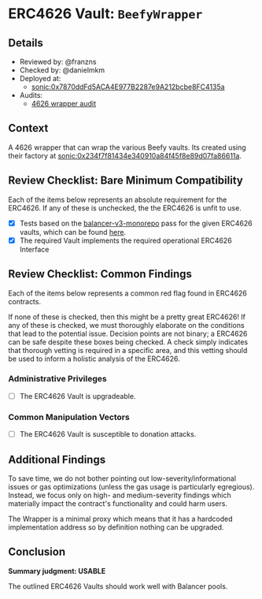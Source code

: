 # ERC4626 Vault: `BeefyWrapper`

## Details
- Reviewed by: @franzns
- Checked by: @danielmkm
- Deployed at:
    - [sonic:0x7870ddFd5ACA4E977B2287e9A212bcbe8FC4135a](https://sonicscan.org/address/0x7870ddFd5ACA4E977B2287e9A212bcbe8FC4135a#code)
- Audits:
    - [4626 wrapper audit](https://github.com/beefyfinance/beefy-audits/blob/master/2023-08-03-Beefy-Zellic-4626-Wrapper-Audit.pdf)


## Context
A 4626 wrapper that can wrap the various Beefy vaults. Its created using their factory at [sonic:0x234f7f81434e340910a84f45f8e89d07fa86611a](https://sonicscan.org/address/0x234f7f81434e340910a84f45f8e89d07fa86611a). 

## Review Checklist: Bare Minimum Compatibility
Each of the items below represents an absolute requirement for the ERC4626. If any of these is unchecked, the the ERC4626 is unfit to use.

- [x] Tests based on the [balancer-v3-monorepo](https://github.com/balancer/balancer-v3-monorepo/tree/main/pkg/vault/test/foundry/fork) pass for the given ERC4626 vaults, which can be found [here](https://github.com/balancer/balancer-v3-erc4626-tests/blob/main/test/sonic/ERC4626BeefyUsdcSilo.sol).
- [x] The required Vault implements the required operational ERC4626 Interface

## Review Checklist: Common Findings
Each of the items below represents a common red flag found in ERC4626 contracts.

If none of these is checked, then this might be a pretty great ERC4626! If any of these is checked, we must thoroughly elaborate on the conditions that lead to the potential issue. Decision points are not binary; a ERC4626 can be safe despite these boxes being checked. A check simply indicates that thorough vetting is required in a specific area, and this vetting should be used to inform a holistic analysis of the ERC4626.

### Administrative Privileges
- [ ] The ERC4626 Vault is upgradeable. 


### Common Manipulation Vectors
- [ ] The ERC4626 Vault is susceptible to donation attacks.

## Additional Findings
To save time, we do not bother pointing out low-severity/informational issues or gas optimizations (unless the gas usage is particularly egregious). Instead, we focus only on high- and medium-severity findings which materially impact the contract's functionality and could harm users.

The Wrapper is a minimal proxy which means that it has a hardcoded implementation address so by definition nothing can be upgraded.

## Conclusion
**Summary judgment: USABLE**

The outlined ERC4626 Vaults should work well with Balancer pools.